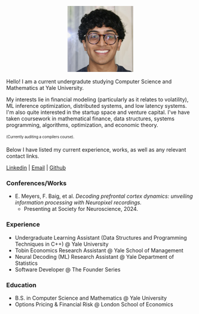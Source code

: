 <p align="center">
  <img src="profile.jpeg" width="35%" height="35%">
</p>

Hello! I am a current undergradute studying Computer Science and Mathematics at Yale University. 

My interests lie in financial modeling (particularly as it relates to volatility), ML inference optimization, distributed systems, and low latency systems. I'm also quite interested in the startup space and venture capital. I've have taken coursework in mathematical finance, data structures, systems programming, algorithms, optimization, and economic theory. 

<sub><sup>(Currently auditing a compilers course).</sup></sub>

Below I have listed my current experience, works, as well as any relevant contact links. 

[Linkedin](https://www.linkedin.com/in/baig-farhan/) | [Email](mailto:farhan.baig@yale.edu) | [Github](https://github.com/f-baig)

### Conferences/Works

- E. Meyers, F. Baig, et al. *Decoding prefrontal cortex dynamics: unveiling information processing with Neuropixel recordings.*
  - Presenting at Society for Neuroscience, 2024.
    
### Experience

- Undergraduate Learning Assistant (Data Structures and Programming Techniques in C++) @ Yale University
- Tobin Economics Research Assistant @ Yale School of Management
- Neural Decoding (ML) Research Assistant @ Yale Department of Statistics
- Software Developer @ The Founder Series
    
### Education

- B.S. in Computer Science and Mathematics @ Yale University
- Options Pricing & Financial Risk @ London School of Economics
